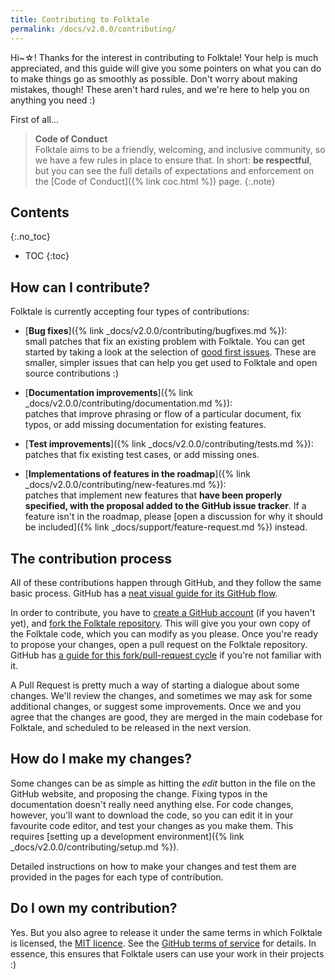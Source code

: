 ```yaml
---
title: Contributing to Folktale
permalink: /docs/v2.0.0/contributing/
---
```


Hi~☆! Thanks for the interest in contributing to Folktale! Your help is much appreciated, and this guide will give you some pointers on what you can do to make things go as smoothly as possible. Don't worry about making mistakes, though! These aren't hard rules, and we're here to help you on anything you need :)

First of all…

> **Code of Conduct**  
> Folktale aims to be a friendly, welcoming, and inclusive community, so we have a few rules in place to ensure that. In short: **be respectful**, but you can see the full details of expectations and enforcement on the [Code of Conduct]({% link coc.html %}) page.
{:.note}


## Contents
{:.no_toc}

* TOC
{:toc}


## How can I contribute?

Folktale is currently accepting four types of contributions:

  - [**Bug fixes**]({% link _docs/v2.0.0/contributing/bugfixes.md %}):  
    small patches that fix an existing problem with Folktale. You can get started by taking a look at the selection of [good first issues](https://github.com/origamitower/folktale/issues?q=is%3Aopen+is%3Aissue+label%3A%22e%3AGood+First+Issue%22). These are smaller, simpler issues that can help you get used to Folktale and open source contributions :)
  
  - [**Documentation improvements**]({% link _docs/v2.0.0/contributing/documentation.md %}):  
    patches that improve phrasing or flow of a particular document, fix typos, or add missing documentation for existing features.
  
  - [**Test improvements**]({% link _docs/v2.0.0/contributing/tests.md %}):  
    patches that fix existing test cases, or add missing ones.
  
  - [**Implementations of features in the roadmap**]({% link _docs/v2.0.0/contributing/new-features.md %}):  
    patches that implement new features that **have been properly specified, with the proposal added to the GitHub issue tracker**. If a feature isn't in the roadmap, please [open a discussion for why it should be included]({% link _docs/support/feature-request.md %}) instead.


## The contribution process

All of these contributions happen through GitHub, and they follow the same basic process. GitHub has a [neat visual guide for its GitHub flow](https://guides.github.com/introduction/flow/).

In order to contribute, you have to [create a GitHub account](https://github.com/) (if you haven't yet), and [fork the Folktale repository](https://github.com/origamitower/folktale). This will give you your own copy of the Folktale code, which you can modify as you please. Once you're ready to propose your changes, open a pull request on the Folktale repository. GitHub has [a guide for this fork/pull-request cycle](https://guides.github.com/activities/forking/) if you're not familiar with it.

A Pull Request is pretty much a way of starting a dialogue about some changes. We'll review the changes, and sometimes we may ask for some additional changes, or suggest some improvements. Once we and you agree that the changes are good, they are merged in the main codebase for Folktale, and scheduled to be released in the next version.


## How do I make my changes?

Some changes can be as simple as hitting the *edit* button in the file on the GitHub website, and proposing the change. Fixing typos in the documentation doesn't really need anything else. For code changes, however, you'll want to download the code, so you can edit it in your favourite code editor, and test your changes as you make them. This requires [setting up a development environment]({% link _docs/v2.0.0/contributing/setup.md %}).

Detailed instructions on how to make your changes and test them are provided in the pages for each type of contribution.


## Do I own my contribution?

Yes. But you also agree to release it under the same terms in which Folktale is licensed, the [MIT licence](https://github.com/origamitower/folktale/blob/master/LICENCE). See the [GitHub terms of service](https://help.github.com/articles/github-terms-of-service/#6-contributions-under-repository-license) for details. In essence, this ensures that Folktale users can use your work in their projects :)
